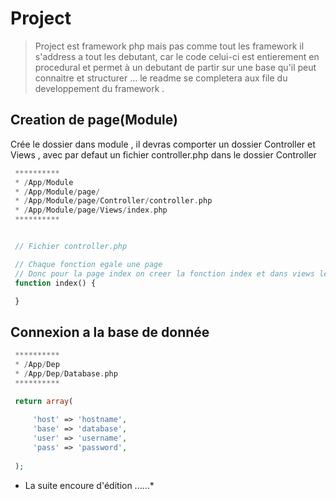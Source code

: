 # Project

> Project est framework php mais pas comme tout les framework il s'address a tout les debutant, car le code celui-ci est entierement en procedural et permet à un debutant de partir sur une base qu'il peut connaitre et structurer ... le readme se completera aux file du developpement du framework .

## Creation de page(Module)

Crée le dossier dans module , il devras comporter un dossier Controller et Views , avec par defaut un fichier controller.php dans le dossier Controller

```php
 **********
 * /App/Module
 * /App/Module/page/
 * /App/Module/page/Controller/controller.php
 * /App/Module/page/Views/index.php
 **********


 // Fichier controller.php

 // Chaque fonction egale une page 
 // Donc pour la page index on creer la fonction index et dans views le fichier index.php
 function index() {

 }
```

## Connexion a la base de donnée

```php
 **********
 * /App/Dep
 * /App/Dep/Database.php
 **********

 return array(
 
 	 'host' => 'hostname',
 	 'base' => 'database',
 	 'user' => 'username',
 	 'pass' => 'password',
 
 );
```

* La suite encoure d'édition ......*